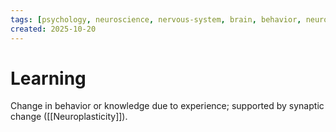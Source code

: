 ```yaml
---
tags: [psychology, neuroscience, nervous-system, brain, behavior, neurotransmitters]
created: 2025-10-20
---
```

# Learning

Change in behavior or knowledge due to experience; supported by synaptic change ([[Neuroplasticity]]).
